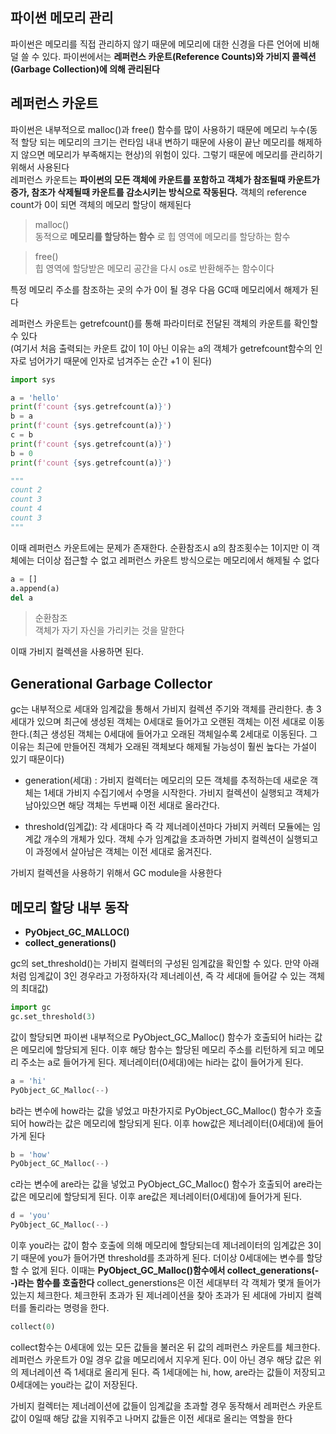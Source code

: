 ## 파이썬 메모리 관리

파이썬은 메모리를 직접 관리하지 않기 때문에 메모리에 대한 신경을 다른 언어에 비해 덜 쓸 수 있다. 파이썬에서는 __레퍼런스 카운트(Reference Counts)와 가비지 콜렉션(Garbage Collection)에 의해 관리된다__    

## 레퍼런스 카운트
파이썬은 내부적으로 malloc()과 free() 함수를 많이 사용하기 때문에 메모리 누수(동적 할당 되는 메모리의 크기는 런타임 내내 변하기 때문에 사용이 끝난 메모리를 해제하지 않으면 메모리가 부족해지는 현상)의 위험이 있다. 그렇기 때문에 메모리를 관리하기 위해서 사용된다    
레퍼런스 카운트는 __파이썬의 모든 객체에 카운트를 포함하고 객체가 참조될때 카운트가 증가, 참조가 삭제될때 카운트를 감소시키는 방식으로 작동된다.__  객체의 reference count가 0이 되면 객체의 메모리 할당이 해제된다

> malloc()   
> 동적으로 __메모리를 할당하는 함수__ 로 힙 영역에 메모리를 할당하는 함수     

> free()    
> 힙 영역에 할당받은 메모리 공간을 다시 os로 반환해주는 함수이다    


특정 메모리 주소를 참조하는 곳의 수가 0이 될 경우 다음 GC때 메모리에서 해제가 된다

레퍼런스 카운트는 getrefcount()를 통해 파라미터로 전달된 객체의 카운트를 확인할 수 있다    
(여기서 처음 출력되는 카운트 값이 1이 아닌 이유는 a의 객체가 getrefcount함수의 인자로 넘어가기 때문에 인자로 넘겨주는 순간 +1 이 된다)
```python
import sys

a = 'hello'
print(f'count {sys.getrefcount(a)}')
b = a
print(f'count {sys.getrefcount(a)}')
c = b
print(f'count {sys.getrefcount(a)}')
b = 0
print(f'count {sys.getrefcount(a)}')

"""
count 2
count 3
count 4
count 3
"""
```
이때 레퍼런스 카운트에는 문제가 존재한다. 순환참조시 a의 참조횟수는 1이지만 이 객체에는 더이상 접근할 수 없고 레퍼런스 카운트 방식으로는 메모리에서 해제될 수 없다
```python
a = []
a.append(a)
del a
```
> 순환참조    
> 객체가 자기 자신을 가리키는 것을 말한다    

이때 가비지 컬렉션을 사용하면 된다. 

## Generational Garbage Collector
gc는 내부적으로 세대와 임계값을 통해서 가비지 컬렉션 주기와 객체를 관리한다. 총 3세대가 있으며 최근에 생성된 객체는 0세대로 들어가고 오랜된 객체는 이전 세대로 이동한다.(최근 생성된 객체는 0세대에 들어가고 오래된 객체일수록 2세대로 이동된다. 그 이유는 최근에 만들어진 객체가 오래된 객체보다 해제될 가능성이 훨씬 높다는 가설이 있기 때문이다)   

- generation(세대) : 가비지 컬렉터는 메모리의 모든 객체를 추적하는데 새로운 객체는 1세대 가비지 수집기에서 수명을 시작한다. 가비지 컬렉션이 실행되고 객체가 남아있으면 해당 객체는 두번째 이전 세대로 올라간다.    
   

- threshold(임계값): 각 세대마다 즉 각 제너레이션마다 가비지 커렉터 모듈에는 임계값 개수의 개체가 있다. 객체 수가 임계값을 초과하면 가비지 컬렉션이 실행되고 이 과정에서 살아남은 객체는 이전 세대로 옮겨진다.  

가비지 컬렉션을 사용하기 위해서 GC module을 사용한다    

## 메모리 할당 내부 동작
- __PyObject_GC_MALLOC()__   
- __collect_generations()__     
  
 gc의 set_threshold()는 가비지 컬렉터의 구성된 임계값을 확인할 수 있다. 만약 아래처럼 임계값이 3인 경우라고 가정하자(각 제너레이션, 즉 각 세대에 들어갈 수 있는 객체의 최대값)    
 ```python
 import gc
 gc.set_threshold(3)
 ```
 
 값이 할당되면 파이썬 내부적으로 PyObject_GC_Malloc() 함수가 호출되어 hi라는 값은 메모리에 할당되게 된다. 이후 해당 함수는 할당된 메모리 주소를 리턴하게 되고 메모리 주소는 a로 들어가게 된다. 제너레이터(0세대)에는 hi라는 값이 들어가게 된다. 
 ```python
 a = 'hi'
 PyObject_GC_Malloc(--)
 ```

b라는 변수에 how라는 값을 넣었고 마찬가지로 PyObject_GC_Malloc() 함수가 호출되어 how라는 값은 메모리에 할당되게 된다. 이후 how값은 제너레이터(0세대)에 들어가게 된다
```python
b = 'how'
PyObject_GC_Malloc(--)
```

c라는 변수에 are라는 값을 넣었고 PyObject_GC_Malloc() 함수가 호출되어 are라는 값은 메모리에 할당되게 된다. 이후 are값은 제너레이터(0세대)에 들어가게 된다. 

```python
d = 'you'
PyObject_GC_Malloc(--)
```
이후 you라는 값이 함수 호출에 의해 메모리에 할당되는데 제너레이터의 임계값은 3이기 때문에 you가 들어가면 threshold를 초과하게 된다. 더이상 0세대에는 변수를 할당할 수 없게 된다. 이때는 __PyObject_GC_Malloc()함수에서 collect_generations(--)라는 함수를 호출한다__ collect_generstions은 이전 세대부터 각 객체가 몇개 들어가 있는지 체크한다. 체크한뒤 초과가 된 제너레이션을 찾아 초과가 된 세대에 가비지 컬렉터를 돌리라는 명령을 한다.  

```python
collect(0) 
```
collect함수는 0세대에 있는 모든 값들을 불러온 뒤 값의 레퍼런스 카운트를 체크한다. 레퍼런스 카운트가 0일 경우 값을 메모리에서 지우게 된다. 0이 아닌 경우 해당 값은 위의 제너레이션 즉 1세대로 올리게 된다.  즉 1세대에는 hi, how, are라는 값들이 저장되고 0세대에는 you라는 값이 저장된다.

가비지 컬렉터는 제너레이션에 값들이 임계값을 초과할 경우 동작해서 레퍼런스 카운트 값이 0일때 해당 값을 지워주고 나머지 값들은 이전 세대로 올리는 역할을 한다



